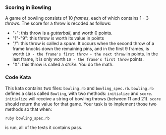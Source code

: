 ### Scoring in Bowling

A game of bowling consists of 10 *frames*, each of which contains 1 - 3 *throws*.  The score for a throw is recoded as follows:

* "-": this throw is a *gutterball*, and worth 0 points.
* "1"-"9": this throw is worth its value in points
* "/": this throw is called a *spare*.  It occurs when the second throw of a frame knocks down the remaining pins, and in the first 9 frames, is worth `10 - the frame's first throw + the next throw` in points.  In the last frame, it is only worth `10 - the frame's first throw` points.
* "X": this throw is called a *strike*.  You do the math.

### Code Kata

This kata contains two files: `bowling.rb` and `bowling_spec.rb`.  `bowling.rb` defines a class called `Bowling`, with two methods: `initialize` and `score`.  `initialize` will receive a string of bowling throws (between 11 and 21).  `score` should return the value for that game.  Your task is to implement those two methods so that when:

    ruby bowling_spec.rb

is run, all of the tests it contains pass.